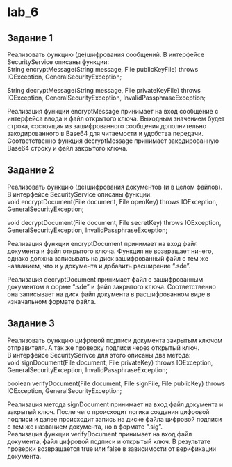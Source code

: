 # lab_6

## Задание 1
Реализовать функцию (де)шифрования сообщений. В интерфейсе SecurityService описаны функции:  
String encryptMessage(String message, File publicKeyFile) throws IOException, GeneralSecurityException;  

String decryptMessage(String message, File privateKeyFile) throws IOException, GeneralSecurityException, InvalidPassphraseException;  

Реализация функции encryptMessage принимает на вход сообщение с интерфейса ввода и файл открытого ключа. Выходным значением будет строка, состоящая из зашифрованного сообщения дополнительно закодированного в Base64 для читаемости и удобства передачи.  
Соответственно функция decryptMessage принимает закодированную Base64 строку и файл закрытого ключа.  


## Задание 2
Реализовать	функцию (де)шифрования документов (и в целом файлов).  
В интерфейсе SecurityService описаны функции:  
void encryptDocument(File document, File openKey) throws IOException, GeneralSecurityException;  

void	decryptDocument(File	document,	File	secretKey)	throws IOException, GeneralSecurityException, InvalidPassphraseException;  


Реализация функции encryptDocument принимает на вход файл документа и файл открытого ключа. Функция не возвращает ничего, однако должна записывать на диск зашифрованный файл с тем же названием, что и у документа и добавить расширение “.sde”.  
 
Реализация decryptDocument принимает файл с зашифрованным документом в форме “.sde” и файл закрытого ключа. Соответственно она записывает на диск файл документа в расшифрованном виде в изначальном формате файла.  

## Задание 3
Реализовать	функцию	цифровой	подписи документа закрытым ключом отправителя. А так же проверку подписи через открытый ключ.  
В интерфейсе SecuritySerivce для этого описаны два метода:  
void signDocument(File document, File privateKey) throws IOException, GeneralSecurityException, InvalidPassphraseException;  

boolean verifyDocument(File document, File signFile, File publicKey) throws IOException, GeneralSecurityException;  


Реализация метода signDocument принимает на вход файл документа и закрытый ключ. После чего происходит логика создания цифровой подписи и далее происходит запись на диске файла цифровой подписи с тем же названием документа, но в формате “.sig”.  
Реализация функции verifyDocument принимает на вход файл документа, файл цифровой подписи и открытый ключ. В результате проверки возвращается true или false в зависимости от верификации документа.  
